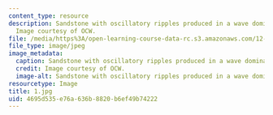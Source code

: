 ```yaml
---
content_type: resource
description: Sandstone with oscillatory ripples produced in a wave dominated system.
  Image courtesy of OCW.
file: /media/https%3A/open-learning-course-data-rc.s3.amazonaws.com/12-110-sedimentary-geology-fall-2004/4695d535e76a636b8820b6ef49b74222_1.jpg
file_type: image/jpeg
image_metadata:
  caption: Sandstone with oscillatory ripples produced in a wave dominated system.
  credit: Image courtesy of OCW.
  image-alt: Sandstone with oscillatory ripples produced in a wave dominated system.
resourcetype: Image
title: 1.jpg
uid: 4695d535-e76a-636b-8820-b6ef49b74222
---
```


